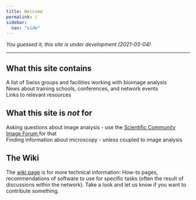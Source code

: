 ```yaml
---
title: Welcome
permalink: /
sidebar:
  nav: "side"
---
```




*You guessed it, this site is under development (2021-03-04)*

---

## What this site contains
A list of Swiss groups and facilities working with bioimage analysis  
News about training schools, conferences, and network events  
Links to relevant resources

## What this site is *not* for
Asking questions about image analysis - use the [Scientific Community Image Forum ](https://forum.image.sc/) for that  
Finding information about microscopy - unless coupled to image analysis

## The Wiki
The [wiki page](https://github.com/SwissBIAS/SwissBIAS.github.io/wiki) is for more technical information: How-to pages, recommendations of software to use for specific tasks (often the result of discussions within the network). Take a look and let us know if you want to contribute something.
